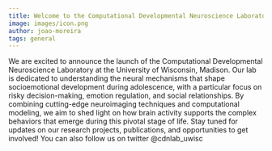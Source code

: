 ```yaml
---
title: Welcome to the Computational Developmental Neuroscience Laboratory
image: images/icon.png
author: joao-moreira
tags: general
---
```


We are excited to announce the launch of the Computational Developmental Neuroscience Laboratory at the University of Wisconsin, Madison. Our lab is dedicated to understanding the neural mechanisms that shape socioemotional development during adolescence, with a particular focus on risky decision-making, emotion regulation, and social relationships. By combining cutting-edge neuroimaging techniques and computational modeling, we aim to shed light on how brain activity supports the complex behaviors that emerge during this pivotal stage of life.
Stay tuned for updates on our research projects, publications, and opportunities to get involved! You can also follow us on twitter @cdnlab_uwisc

